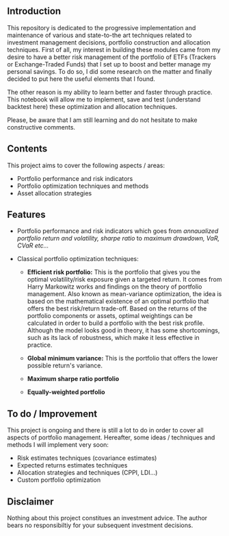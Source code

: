## Introduction
This repository is dedicated to the progressive implementation and maintenance of various and state-to-the art techniques related to investment management decisions, portfolio construction and allocation techniques. First of all, my interest in building these modules came from my desire to have a better risk management of the portfolio of ETFs (Trackers or Exchange-Traded Funds) that I set up to boost and better manage my personal savings. To do so, I did some research on the matter and finally decided to put here the useful elements that I found. 

The other reason is my ability to learn better and faster through practice. This notebook will allow me to implement, save and test (understand backtest here) these optimization and allocation techniques. 

Please, be aware that I am still learning and do not hesitate to make constructive comments.  

## Contents
This project aims to cover the following aspects / areas: 
- Portfolio performance and risk indicators 
- Portfolio optimization techniques and methods
- Asset allocation strategies

## Features
- Portfolio performance and risk indicators which goes from *annaualized portfolio return and volatility, sharpe ratio* to *maximum drawdown, VaR, CVaR etc...*
 
- Classical portfolio optimization techniques: 
  - **Efficient risk portfolio:**
    This is the portfolio that gives you the optimal volatility/risk exposure given a targeted return. It comes from Harry Markowitz works and findings on the theory of portfolio management. Also known as mean-variance optimization, the idea is based on the mathematical existence of an optimal portfolio that offers the best risk/return trade-off. Based on the returns of the portfolio components or assets, optimal weightings can be calculated in order to build a portfolio with the best risk profile. Although the model looks good in theory, it has some shortcomings, such as its lack of robustness, which make it less effective in practice.
    
  - **Global minimum variance:**
    This is the portfolio that offers the lower possible return's variance. 
  - **Maximum sharpe ratio portfolio**
  - **Equally-weighted portfolio**
 
## To do / Improvement
This project is ongoing and there is still a lot to do in order to cover all aspects of portfolio management. Hereafter, some ideas / techniques and methods I will implement very soon: 
- Risk estimates techniques (covariance estimates)
- Expected returns estimates techniques
- Allocation strategies and techniques (CPPI, LDI...)
- Custom portfolio optimization

## Disclaimer 
Nothing about this project constitues an investment advice. The author bears no responsibiltiy for your subsequent investment decisions.
